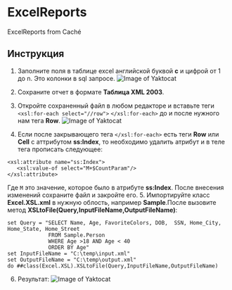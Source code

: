 # ExcelReports
ExcelReports from Caché
## Инструкция

1. Заполните поля в таблице excel английской буквой **c** и цифрой от 1 до n. Это колонки в sql запросе.
![Image of Yaktocat](http://savepic.ru/14518749.jpg)

2. Сохраните отчет в формате **Таблица XML 2003**.
3. Откройте сохраненный файл в любом редакторе и вставьте теги 
```<xsl:for-each select="//row">```
```</xsl:for-each>``` 
до и после нужного нам тега **Row**.
![Image of Yaktocat](http://savepic.ru/14524895.jpg)
4. Если после закрывающего тега ```</xsl:for-each>``` есть теги **Row** или **Cell** с аттрибутом **ss:Index**, то необходимо удалить атрибут и в теле тега прописать следующее: 
```
<xsl:attribute name="ss:Index"> 
   <xsl:value-of select="M+$CountParam"/>
</xsl:attribute>
  ```
  Где `M` это значение, которое было в атрибуте **ss:Index**. После внесения изменений сохраните файл и закройте его.
  5. Импортируйте класс **Excel.XSL.xml** в нужную облость, например **Sample**.После вызовите метод **XSLtoFile(Query,InputFileName,OutputFileName)**:
  ```
  set Query = "SELECT Name, Age, FavoriteColors, DOB,  SSN, Home_City, Home_State, Home_Street 
               FROM Sample.Person 
               WHERE Age >18 AND Age < 40 
               ORDER BY Age"
  set InputFileName = "C:\temp\input.xml"
  set OutputFileName = "C:\temp\output.xml"
  do ##class(Excel.XSL).XSLtoFile(Query,InputFileName,OutputFileName)
  ```
  6. Результат:
  ![Image of Yaktocat](http://savepic.ru/14494195.jpg)

